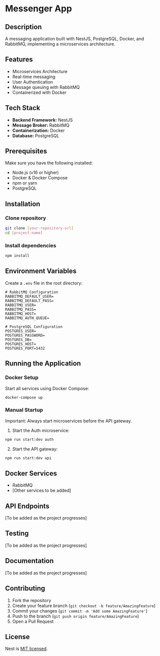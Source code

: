 # Messenger App

## Description

A messaging application built with NestJS, PostgreSQL, Docker, and RabbitMQ, implementing a microservices architecture.

## Features

- Microservices Architecture
- Real-time messaging
- User Authentication
- Message queuing with RabbitMQ
- Containerized with Docker

## Tech Stack

- **Backend Framework:** NestJS
- **Message Broker:** RabbitMQ
- **Containerization:** Docker
- **Database:** PostgreSQL

## Prerequisites

Make sure you have the following installed:

- Node.js (v16 or higher)
- Docker & Docker Compose
- npm or yarn
- PostgreSQL

## Installation

### Clone repository

```bash
git clone [your-repository-url]
cd [project-name]
```

### Install dependencies

```bash
npm install
```

## Environment Variables

Create a `.env` file in the root directory:

```env
# RabbitMQ Configuration
RABBITMQ_DEFAULT_USER=
RABBITMQ_DEFAULT_PASS=
RABBITMQ_USER=
RABBITMQ_PASS=
RABBITMQ_HOST=
RABBITMQ_AUTH_QUEUE=

# PostgreSQL Configuration
POSTGRES_USER=
POSTGRES_PASSWORD=
POSTGRES_DB=
POSTGRES_HOST=
POSTGRES_PORT=5432
```

## Running the Application

### Docker Setup

Start all services using Docker Compose:

```bash
docker-compose up
```

### Manual Startup

Important: Always start microservices before the API gateway.

1. Start the Auth microservice:

```bash
npm run start:dev auth
```

2. Start the API gateway:

```bash
npm run start:dev api
```

## Docker Services

- RabbitMQ
- [Other services to be added]

## API Endpoints

[To be added as the project progresses]

## Testing

[To be added as the project progresses]

## Documentation

[To be added as the project progresses]

## Contributing

1. Fork the repository
2. Create your feature branch (`git checkout -b feature/AmazingFeature`)
3. Commit your changes (`git commit -m 'Add some AmazingFeature'`)
4. Push to the branch (`git push origin feature/AmazingFeature`)
5. Open a Pull Request

## License

Nest is [MIT licensed](LICENSE).
